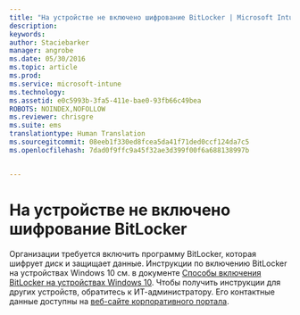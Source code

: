 ```yaml
---
title: "На устройстве не включено шифрование BitLocker | Microsoft Intune"
description: 
keywords: 
author: Staciebarker
manager: angrobe
ms.date: 05/30/2016
ms.topic: article
ms.prod: 
ms.service: microsoft-intune
ms.technology: 
ms.assetid: e0c5993b-3fa5-411e-bae0-93fb66c49bea
ROBOTS: NOINDEX,NOFOLLOW
ms.reviewer: chrisgre
ms.suite: ems
translationtype: Human Translation
ms.sourcegitcommit: 08eeb1f330ed8fcea5da41f71ded0ccf124da7c5
ms.openlocfilehash: 7dad0f9ffc9a45f32ae3d399f00f6a688138997b


---
```



# На устройстве не включено шифрование BitLocker

Организации требуется включить программу BitLocker, которая шифрует диск и защищает данные. Инструкции по включению BitLocker на устройствах Windows 10 см. в документе [Способы включения BitLocker на устройствах Windows 10](https://gallery.technet.microsoft.com/How-to-turn-on-BitLocker-34294d3d). Чтобы получить инструкции для других устройств, обратитесь к ИТ-администратору. Его контактные данные доступны на [веб-сайте корпоративного портала](http://portal.manage.microsoft.com).





<!--HONumber=Aug16_HO5-->


